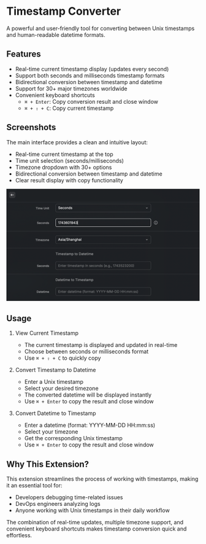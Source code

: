 # Timestamp Converter

A powerful and user-friendly tool for converting between Unix timestamps and human-readable datetime formats.

## Features

- Real-time current timestamp display (updates every second)
- Support both seconds and milliseconds timestamp formats
- Bidirectional conversion between timestamp and datetime
- Support for 30+ major timezones worldwide
- Convenient keyboard shortcuts
  - `⌘ + Enter`: Copy conversion result and close window
  - `⌘ + ⇧ + C`: Copy current timestamp

## Screenshots

The main interface provides a clean and intuitive layout:
- Real-time current timestamp at the top
- Time unit selection (seconds/milliseconds)
- Timezone dropdown with 30+ options
- Bidirectional conversion between timestamp and datetime
- Clear result display with copy functionality

![Main Interface](./metadata/main-interface.png)

## Usage

1. View Current Timestamp
   - The current timestamp is displayed and updated in real-time
   - Choose between seconds or milliseconds format
   - Use `⌘ + ⇧ + C` to quickly copy

2. Convert Timestamp to Datetime
   - Enter a Unix timestamp
   - Select your desired timezone
   - The converted datetime will be displayed instantly
   - Use `⌘ + Enter` to copy the result and close window

3. Convert Datetime to Timestamp
   - Enter a datetime (format: YYYY-MM-DD HH:mm:ss)
   - Select your timezone
   - Get the corresponding Unix timestamp
   - Use `⌘ + Enter` to copy the result and close window

## Why This Extension?

This extension streamlines the process of working with timestamps, making it an essential tool for:
- Developers debugging time-related issues
- DevOps engineers analyzing logs
- Anyone working with Unix timestamps in their daily workflow

The combination of real-time updates, multiple timezone support, and convenient keyboard shortcuts makes timestamp conversion quick and effortless.